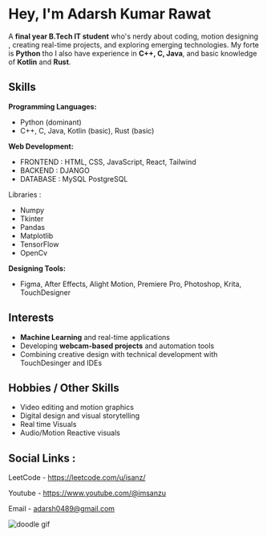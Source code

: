 # Hey, I'm Adarsh Kumar Rawat 

A **final year B.Tech IT student** who's nerdy about coding, motion designing , creating real-time projects, and exploring emerging technologies. My forte is  **Python** tho I also have experience in **C++, C, Java**, and basic knowledge of **Kotlin** and **Rust**.  


## Skills

**Programming Languages:** 
- Python (dominant)
- C++, C, Java, Kotlin (basic), Rust (basic)
  
**Web Development:** 
- FRONTEND : HTML, CSS, JavaScript, React, Tailwind
- BACKEND : DJANGO
- DATABASE : MySQL PostgreSQL

Libraries :
- Numpy
- Tkinter
- Pandas
- Matplotlib
- TensorFlow
- OpenCv

**Designing Tools:**
- Figma, After Effects, Alight Motion, Premiere Pro, Photoshop, Krita, TouchDesigner  


## Interests

- **Machine Learning** and real-time applications  
- Developing **webcam-based projects** and automation tools  
- Combining creative design with technical development with TouchDesinger and IDEs 


## Hobbies / Other Skills

- Video editing and motion graphics  
- Digital design and visual storytelling
- Real time Visuals
- Audio/Motion Reactive visuals 


## Social Links :

LeetCode - https://leetcode.com/u/isanz/

Youtube  - https://www.youtube.com/@imsanzu 

Email - adarsh0489@gmail.com

![doodle gif](http://media1.tenor.com/m/8_ddmKw0-CwAAAAd/chainsaw-man-denji.gif)

